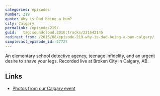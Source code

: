 ```yaml
---
categories: episodes
number: 219
quote: Why is Dad being a bum?
city: Calgary
permalink: /episode/219/
guid:   tag:soundcloud,2010:tracks/221642145
redirect_from: /2015/08/episode-219-why-is-dad-being-a-bum-calgary/
simplecast_episode_id: 27727
---
```


An elementary school detective agency, teenage infidelity, and an urgent desire to shave your legs. Recorded live at Broken City in Calgary, AB.

## Links
- [Photos from our Calgary event](https://goo.gl/8wYlh0)
